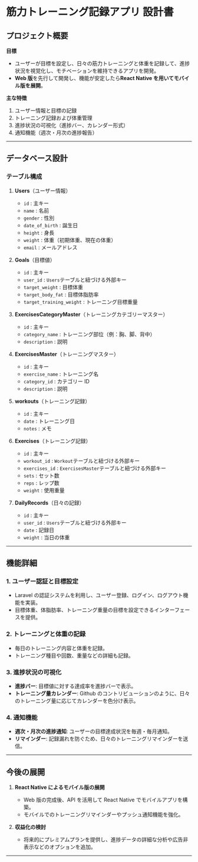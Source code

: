 # 筋力トレーニング記録アプリ 設計書

## プロジェクト概要

**目標**

- ユーザーが目標を設定し、日々の筋力トレーニングと体重を記録して、進捗状況を視覚化し、モチベーションを維持できるアプリを開発。
- **Web 版**を先行して開発し、機能が安定したら**React Native を用いてモバイル版を展開**。

**主な特徴**

1. ユーザー情報と目標の記録
2. トレーニング記録および体重管理
3. 進捗状況の可視化（進捗バー、カレンダー形式）
4. 通知機能（週次・月次の進捗報告）

---

## データベース設計

### テーブル構成

1. **Users**（ユーザー情報）

   - `id` : 主キー
   - `name` : 名前
   - `gender` : 性別
   - `date_of_birth` : 誕生日
   - `height` : 身長
   - `weight` : 体重（初期体重、現在の体重）
   - `email` : メールアドレス

2. **Goals**（目標値）

   - `id` : 主キー
   - `user_id` : `Users`テーブルと紐づける外部キー
   - `target_weight` : 目標体重
   - `target_body_fat` : 目標体脂肪率
   - `target_training_weight` : トレーニング目標重量

3. **ExercisesCategoryMaster**（トレーニングカテゴリーマスター）

   - `id` : 主キー
   - `category_name` : トレーニング部位（例：胸、脚、背中）
   - `description` : 説明

4. **ExercisesMaster**（トレーニングマスター）

   - `id` : 主キー
   - `exercise_name` : トレーニング名
   - `category_id` : カテゴリー ID
   - `description` : 説明

5. **workouts**（トレーニング記録）

   - `id` : 主キー
   - `date` : トレーニング日
   - `notes` : メモ

6. **Exercises**（トレーニング記録）

   - `id` : 主キー
   - `workout_id` : `Workout`テーブルと紐づける外部キー
   - `exercises_id` : `ExercisesMaster`テーブルと紐づける外部キー
   - `sets` : セット数
   - `reps` : レップ数
   - `weight` : 使用重量

7. **DailyRecords**（日々の記録）
   - `id` : 主キー
   - `user_id` : `Users`テーブルと紐づける外部キー
   - `date` : 記録日
   - `weight` : 当日の体重

---

## 機能詳細

### 1. ユーザー認証と目標設定

- Laravel の認証システムを利用し、ユーザー登録、ログイン、ログアウト機能を実装。
- 目標体重、体脂肪率、トレーニング重量の目標を設定できるインターフェースを提供。

### 2. トレーニングと体重の記録

- 毎日のトレーニング内容と体重を記録。
- トレーニング種目や回数、重量などの詳細も記録。

### 3. 進捗状況の可視化

- **進捗バー**: 目標値に対する達成率を進捗バーで表示。
- **トレーニング量カレンダー**: Github のコントリビューションのように、日々のトレーニング量に応じてカレンダーを色分け表示。

### 4. 通知機能

- **週次・月次の進捗通知**: ユーザーの目標達成状況を毎週・毎月通知。
- **リマインダー**: 記録漏れを防ぐため、日々のトレーニングリマインダーを送信。

---

## 今後の展開

1. **React Native によるモバイル版の展開**

   - Web 版の完成後、API を活用して React Native でモバイルアプリを構築。
   - モバイルでのトレーニングリマインダーやプッシュ通知機能を強化。

2. **収益化の検討**
   - 将来的にプレミアムプランを提供し、進捗データの詳細な分析や広告非表示などのオプションを追加。

---
